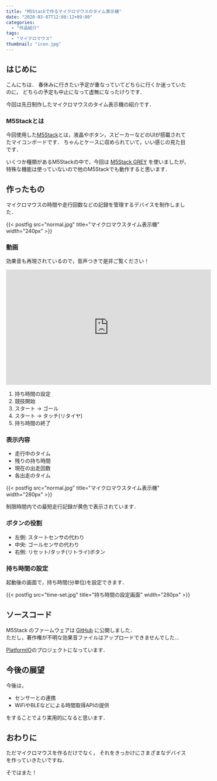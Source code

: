 ```yaml
---
title: "M5Stackで作るマイクロマウスのタイム表示機"
date: "2020-03-07T12:08:12+09:00"
categories:
  - "作品紹介"
tags:
  - "マイクロマウス"
thumbnail: "icon.jpg"
---
```


## はじめに

こんにちは．
春休みに行きたい予定が重なっていてどちらに行くか迷っていたのに，
どちらの予定も中止になって虚無になったけりです．

今回は先日制作したマイクロマウスのタイム表示機の紹介です．

<!--more-->

### M5Stackとは

今回使用した[M5Stack](https://m5stack.com/)とは，液晶やボタン，スピーカーなどのUIが搭載されてたマイコンボードです．
ちゃんとケースに収められていて，いい感じの見た目です．

いくつか種類があるM5Stackの中で，今回は
[M5Stack GREY](https://m5stack.com/collections/m5-core/products/grey-development-core)
を使いましたが，特殊な機能は使っていないので他のM5Stackでも動作すると思います．

## 作ったもの

マイクロマウスの時間や走行回数などの記録を管理するデバイスを制作しました．

{{< postfig src="normal.jpg" title="マイクロマウスタイム表示機" width="240px" >}}

### 動画

効果音も再現されているので，音声つきで是非ご覧ください！

<iframe width="560" height="315" src="https://www.youtube.com/embed/T1re2yZW0nY" frameborder="0" allow="accelerometer; autoplay; encrypted-media; gyroscope; picture-in-picture" allowfullscreen></iframe>

1. 持ち時間の設定
2. 競技開始
3. スタート → ゴール
4. スタート → タッチ(リタイヤ)
5. 持ち時間の終了

### 表示内容

- 走行中のタイム
- 残りの持ち時間
- 現在の出走回数
- 各出走のタイム

{{< postfig src="normal.jpg" title="マイクロマウスタイム表示機" width="280px" >}}

制限時間内での最短走行記録が黄色で表示されています．

### ボタンの役割

- 左側: スタートセンサの代わり
- 中央: ゴールセンサの代わり
- 右側: リセット/タッチ(リトライ)ボタン

### 持ち時間の設定

起動後の画面で，持ち時間(分単位)を設定できます．

{{< postfig src="time-set.jpg" title="持ち時間の設定画面" width="280px" >}}

## ソースコード

M5Stack のファームウェアは
[GitHub](https://github.com/kerikun11/m5stack-micromouse-timer) に公開しました．  
ただし，著作権が不明な効果音ファイルはアップロードできませんでした...

[PlatformIO](https://platformio.org/)のプロジェクトになっています．

## 今後の展望

今後は，

- センサーとの連携
- WiFiやBLEなどによる時間取得APIの提供

をすることでより実用的になると思います．

## おわりに

ただマイクロマウスを作るだけでなく，
それをきっかけにさまざまなデバイスを作っていきたいですね．

そではまた！
